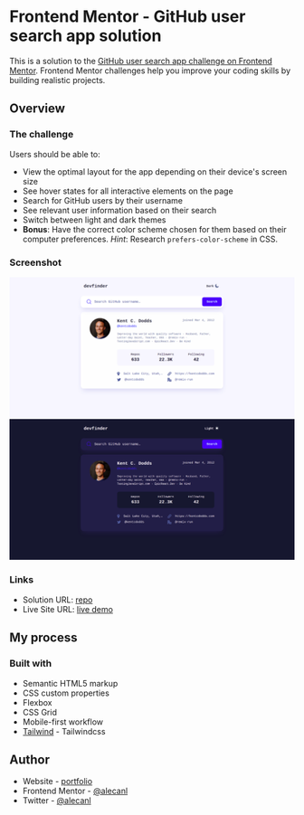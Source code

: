 # Frontend Mentor - GitHub user search app solution

This is a solution to the [GitHub user search app challenge on Frontend Mentor](https://www.frontendmentor.io/challenges/github-user-search-app-Q09YOgaH6). Frontend Mentor challenges help you improve your coding skills by building realistic projects.

## Overview

### The challenge

Users should be able to:

- View the optimal layout for the app depending on their device's screen size
- See hover states for all interactive elements on the page
- Search for GitHub users by their username
- See relevant user information based on their search
- Switch between light and dark themes
- **Bonus**: Have the correct color scheme chosen for them based on their computer preferences. _Hint_: Research `prefers-color-scheme` in CSS.

### Screenshot

![light mode](./public/light-design.png)
![light mode](./public/dark-design.png)

### Links

- Solution URL: [repo](https://github.com/AlecANL/devfinder)
- Live Site URL: [live demo](https://devfinder-v1.netlify.app/)

## My process

### Built with

- Semantic HTML5 markup
- CSS custom properties
- Flexbox
- CSS Grid
- Mobile-first workflow
- [Tailwind](https://tailwindcss.com/) - Tailwindcss

## Author

- Website - [portfolio](https://alec-portfolio-dev.vercel.app/)
- Frontend Mentor - [@alecanl](https://www.frontendmentor.io/profile/alecanl)
- Twitter - [@alecanl](https://www.twitter.com/alecanl)
